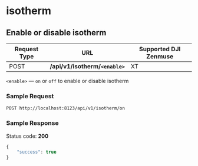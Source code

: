 isotherm
=====

Enable or disable isotherm
-----------------

Request Type | URL | Supported DJI Zenmuse
-------------|-----|-----------------------
POST | **/api/v1/isotherm/`<enable>`** | XT

`<enable>` &mdash; `on` or `off` to enable or disable isotherm

### Sample Request

```http
POST http://localhost:8123/api/v1/isotherm/on
```

### Sample Response

Status code: **200**

```javascript
{
    "success": true
}
```

